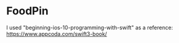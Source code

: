 # FoodPin
I used "beginning-ios-10-programming-with-swift" as a reference: https://www.appcoda.com/swift3-book/
